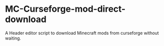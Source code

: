 # MC-Curseforge-mod-direct-download
A Header editor script to download Minecraft mods from curseforge without waiting.
